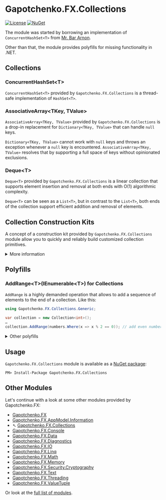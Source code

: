 ﻿# Gapotchenko.FX.Collections

[![License](https://img.shields.io/badge/license-MIT-green.svg)](../../../../LICENSE)
[![NuGet](https://img.shields.io/nuget/v/Gapotchenko.FX.Collections.svg)](https://www.nuget.org/packages/Gapotchenko.FX.Collections)

The module was started by borrowing an implementation of `ConcurrentHashSet<T>` from [Mr. Bar Arnon](https://github.com/i3arnon).

Other than that, the module provides polyfills for missing functionality in .NET.

## Collections

### ConcurrentHashSet&lt;T&gt;

`ConcurrentHashSet<T>` provided by `Gapotchenko.FX.Collections` is a thread-safe implementation of `HashSet<T>`.

### AssociativeArray&lt;TKey, TValue&gt;

`AssociativeArray<TKey, TValue>` provided by `Gapotchenko.FX.Collections` is a drop-in replacement for `Dictionary<TKey, TValue>` that can handle `null` keys.

`Dictionary<TKey, TValue>` cannot work with `null` keys and throws an exception whenever a `null` key is encountered.
`AssociativeArray<TKey, TValue>` resolves that by supporting a full space of keys without opinionated exclusions.

### Deque&lt;T&gt;

`Deque<T>` provided by `Gapotchenko.FX.Collections` is a linear collection that supports element insertion and removal at both ends with O(1) algorithmic complexity.

`Deque<T>` can be seen as a `List<T>`, but in contrast to the `List<T>`, both ends of the collection support efficient addition and removal of elements.

## Collection Construction Kits

A concept of a construction kit provided by `Gapotchenko.FX.Collections` module allow you to quickly and reliably build customized collection primitives.

<details>
  <summary>More information</summary>

### ISet&lt;T&gt; Construction Kit 

For example, let's imagine that we need to build a custom implementation of `System.Collections.Generic.ISet<T>` collection.
In order to do that, we need to implement a plethora of methods such as `UnionWith`, `IntersectWith`, `ExceptWith` to begin with.
It gets complicated and nuanced quickly, while all we want to achieve is to build a custom `ISet<T>`.

This is where the concept of a construction kit comes to shine.
In our case, instead of implementing `ISet<T>` interface directly, we just derive our implementation from the one provided by the corresponding construction kit:

```c#
using Gapotchenko.Collections.Generic.Kits;

// TODO
```

</details>

## Polyfills

### AddRange&lt;T&gt;(IEnumerable&lt;T&gt;) for Collections

`AddRange` is a highly demanded operation that allows to add a sequence of elements to the end of a collection.
Like this:

``` csharp
using Gapotchenko.FX.Collections.Generic;

var collection = new Collection<int>();
…
collection.AddRange(numbers.Where(x => x % 2 == 0)); // add even numbers
```

<details>
  <summary>Other polyfills</summary>

### KeyValuePair Polyfill

.NET provides a versatile `KeyValuePair<TKey, TValue>` struct and suggests a default way for its instantiation:

``` csharp
new KeyValuePair<TKey, TValue>(key, value)
```

Which is, well, not handy as it often comes to this:

``` csharp
new KeyValuePair<BindingManagerDataErrorEventHandler, ICom2PropertyPageDisplayService>(key, value)
```

`Gapotchenko.FX.Collections` provides a better way to instantiate a `KeyValuePair<TKey, TValue>` struct:

``` csharp
using Gapotchenko.FX.Collections.Generic;

KeyValuePair.Create(key, value)
```

It leverages the automatic type inference provided by some .NET languages like C#.

#### Deconstruction

`Gapotchenko.FX.Collections` module comes with a function for `KeyValuePair<TKey, TValue>` deconstruction, so you can write this:

``` csharp
using Gapotchenko.FX.Collections.Generic;

void ProcessMap(IDictionary<string, int> map)
{
    foreach (var (key, value) in map)
    {
        …
    }
}
```

instead of a more verbose variant:

``` csharp
void ProcessMap(IDictionary<string, int> map)
{
    foreach (var i in map)
    {
        var key = i.Key;
        var value = i.Value;
        …
    }
}
```

A little detail, but sometimes it matters a lot when you are amid the heat of the code.

### PriorityQueue Polyfill

`PriorityQueue<TElement, TPriority>` provided by `Gapotchenko.FX.Collections` module is an implementation of the prioritized queue available in .NET 6.0+.
The polyfill makes it available to all other supported .NET versions.

</details>

## Usage

`Gapotchenko.FX.Collections` module is available as a [NuGet package](https://nuget.org/packages/Gapotchenko.FX.Collections):

```
PM> Install-Package Gapotchenko.FX.Collections
```

## Other Modules

Let's continue with a look at some other modules provided by Gapotchenko.FX:

- [Gapotchenko.FX](../Gapotchenko.FX)
- [Gapotchenko.FX.AppModel.Information](../Gapotchenko.FX.AppModel.Information)
- &#x27B4; [Gapotchenko.FX.Collections](../Gapotchenko.FX.Collections)
- [Gapotchenko.FX.Console](../Gapotchenko.FX.Console)
- [Gapotchenko.FX.Data](../Data/Encoding/Gapotchenko.FX.Data.Encoding)
- [Gapotchenko.FX.Diagnostics](../Gapotchenko.FX.Diagnostics.CommandLine)
- [Gapotchenko.FX.IO](../Gapotchenko.FX.IO)
- [Gapotchenko.FX.Linq](../Gapotchenko.FX.Linq)
- [Gapotchenko.FX.Math](../Gapotchenko.FX.Math)
- [Gapotchenko.FX.Memory](../Gapotchenko.FX.Memory)
- [Gapotchenko.FX.Security.Cryptography](../Gapotchenko.FX.Security.Cryptography)
- [Gapotchenko.FX.Text](../Gapotchenko.FX.Text)
- [Gapotchenko.FX.Threading](../Gapotchenko.FX.Threading)
- [Gapotchenko.FX.ValueTuple](../Gapotchenko.FX.ValueTuple)

Or look at the [full list of modules](..#available-modules).
